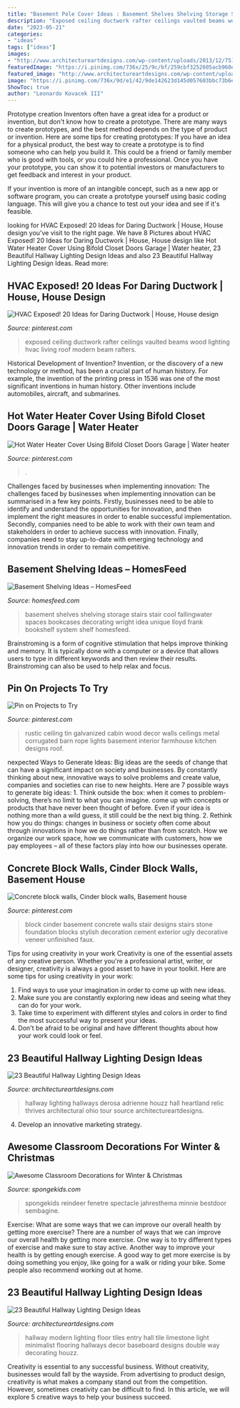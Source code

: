 ```yaml
---
title: "Basement Pole Cover Ideas : Basement Shelves Shelving Storage Stairs Stair Cool Fallingwater Spaces Bookcases Decorating Wright Idea Unique Lloyd Frank Bookshelf System Shelf Homesfeed"
description: "Exposed ceiling ductwork rafter ceilings vaulted beams wood lighting hvac living roof modern beam rafters"
date: "2023-05-21"
categories:
- "ideas"
tags: ["ideas"]
images:
- "http://www.architectureartdesigns.com/wp-content/uploads/2013/12/751.jpg"
featuredImage: "https://i.pinimg.com/736x/25/9c/bf/259cbf3252605acb960ec5e2dd5f1dfb.jpg"
featured_image: "http://www.architectureartdesigns.com/wp-content/uploads/2013/12/751.jpg"
image: "https://i.pinimg.com/736x/9d/e1/42/9de142623d145d057603bbc73b6e9f83--basement-stairs-basement-ideas.jpg"
ShowToc: true
author: "Leonardo Kovacek III"
---
```



Prototype creation
Inventors often have a great idea for a product or invention, but don't know how to create a prototype. There are many ways to create prototypes, and the best method depends on the type of product or invention. Here are some tips for creating prototypes:
If you have an idea for a physical product, the best way to create a prototype is to find someone who can help you build it. This could be a friend or family member who is good with tools, or you could hire a professional. Once you have your prototype, you can show it to potential investors or manufacturers to get feedback and interest in your product.

If your invention is more of an intangible concept, such as a new app or software program, you can create a prototype yourself using basic coding language. This will give you a chance to test out your idea and see if it's feasible.

	

		
looking for HVAC Exposed! 20 Ideas for Daring Ductwork | House, House design you've visit to the right page. We have 8 Pictures about HVAC Exposed! 20 Ideas for Daring Ductwork | House, House design like Hot Water Heater Cover Using Bifold Closet Doors Garage | Water heater, 23 Beautiful Hallway Lighting Design Ideas and also 23 Beautiful Hallway Lighting Design Ideas. Read more:
		
    
## HVAC Exposed! 20 Ideas For Daring Ductwork | House, House Design

<img loading=lazy src="https://i.pinimg.com/originals/c3/c4/76/c3c4769a8c5b9baccae6daf6f7925129.jpg" onerror="this.onerror=null;this.src='https://tse4.mm.bing.net/th?id=OIP.-sjrfA06onbaWItUW--ewAAAAA&amp;pid=15.1';" alt="HVAC Exposed! 20 Ideas for Daring Ductwork | House, House design">

_Source: pinterest.com_

>exposed ceiling ductwork rafter ceilings vaulted beams wood lighting hvac living roof modern beam rafters. 

	

Historical Development of Invention?
Invention, or the discovery of a new technology or method, has been a crucial part of human history. For example, the invention of the printing press in 1536 was one of the most significant inventions in human history. Other inventions include automobiles, aircraft, and submarines.

    
## Hot Water Heater Cover Using Bifold Closet Doors Garage | Water Heater

<img loading=lazy src="https://i.pinimg.com/736x/25/9c/bf/259cbf3252605acb960ec5e2dd5f1dfb.jpg" onerror="this.onerror=null;this.src='https://tse3.mm.bing.net/th?id=OIP.TdnYNT-Q3y55QnwLjCji9AHaJ3&amp;pid=15.1';" alt="Hot Water Heater Cover Using Bifold Closet Doors Garage | Water heater">

_Source: pinterest.com_

>. 

	

Challenges faced by businesses when implementing innovation:
The challenges faced by businesses when implementing innovation can be summarised in a few key points. Firstly, businesses need to be able to identify and understand the opportunities for innovation, and then implement the right measures in order to enable successful implementation. Secondly, companies need to be able to work with their own team and stakeholders in order to achieve success with innovation. Finally, companies need to stay up-to-date with emerging technology and innovation trends in order to remain competitive.

    
## Basement Shelving Ideas – HomesFeed

<img loading=lazy src="https://homesfeed.com/wp-content/uploads/2015/08/Unique-and-cool-shelving-system-idea-for-basement.jpg" onerror="this.onerror=null;this.src='https://tse1.mm.bing.net/th?id=OIP.JtbUR1HxU8m3Yk3AQ0jVKwHaKG&amp;pid=15.1';" alt="Basement Shelving Ideas – HomesFeed">

_Source: homesfeed.com_

>basement shelves shelving storage stairs stair cool fallingwater spaces bookcases decorating wright idea unique lloyd frank bookshelf system shelf homesfeed. 

	

Brainstroming is a form of cognitive stimulation that helps improve thinking and memory. It is typically done with a computer or a device that allows users to type in different keywords and then review their results. Brainstroming can also be used to help relax and focus.

    
## Pin On Projects To Try

<img loading=lazy src="https://i.pinimg.com/736x/ee/71/7d/ee717d438895c39525237de2c3005489--ceilings.jpg" onerror="this.onerror=null;this.src='https://tse2.mm.bing.net/th?id=OIP.EZ-K-RADh6BPABbNytJZ4QHaFi&amp;pid=15.1';" alt="Pin on Projects to Try">

_Source: pinterest.com_

>rustic ceiling tin galvanized cabin wood decor walls ceilings metal corrugated barn rope lights basement interior farmhouse kitchen designs roof. 

	

nexpected Ways to Generate Ideas:
Big ideas are the seeds of change that can have a significant impact on society and businesses. By constantly thinking about new, innovative ways to solve problems and create value, companies and societies can rise to new heights. Here are 7 possible ways to generate big ideas: 1. Think outside the box: when it comes to problem-solving, there’s no limit to what you can imagine. come up with concepts or products that have never been thought of before. Even if your idea is nothing more than a wild guess, it still could be the next big thing. 2. Rethink how you do things: changes in business or society often come about through innovations in how we do things rather than from scratch. How we organize our work space, how we communicate with customers, how we pay employees – all of these factors play into how our businesses operate.

    
## Concrete Block Walls, Cinder Block Walls, Basement House

<img loading=lazy src="https://i.pinimg.com/736x/9d/e1/42/9de142623d145d057603bbc73b6e9f83--basement-stairs-basement-ideas.jpg" onerror="this.onerror=null;this.src='https://tse2.mm.bing.net/th?id=OIP.Olr7zjcj9NZxQ16kafYODwHaJ3&amp;pid=15.1';" alt="Concrete block walls, Cinder block walls, Basement house">

_Source: pinterest.com_

>block cinder basement concrete walls stair designs stairs stone foundation blocks stylish decoration cement exterior ugly decorative veneer unfinished faux. 

	

Tips for using creativity in your work
Creativity is one of the essential assets of any creative person. Whether you're a professional artist, writer, or designer, creativity is always a good asset to have in your toolkit. Here are some tips for using creativity in your work:
1. Find ways to use your imagination in order to come up with new ideas.
2. Make sure you are constantly exploring new ideas and seeing what they can do for your work.
3. Take time to experiment with different styles and colors in order to find the most successful way to present your ideas.
4. Don't be afraid to be original and have different thoughts about how your work could look or feel.

    
## 23 Beautiful Hallway Lighting Design Ideas

<img loading=lazy src="http://www.architectureartdesigns.com/wp-content/uploads/2013/12/550.jpg" onerror="this.onerror=null;this.src='https://tse2.mm.bing.net/th?id=OIP.SmgY2IUqGucbMOidpe-H8wAAAA&amp;pid=15.1';" alt="23 Beautiful Hallway Lighting Design Ideas">

_Source: architectureartdesigns.com_

>hallway lighting hallways derosa adrienne houzz hall heartland relic thrives architectural ohio tour source architectureartdesigns. 

	

4. Develop an innovative marketing strategy.

    
## Awesome Classroom Decorations For Winter &amp; Christmas

<img loading=lazy src="https://spongekids.com/wp-content/uploads/2016/11/christmas-bulletin-board/16-christmas-bulletin-board-ideas.jpg" onerror="this.onerror=null;this.src='https://tse2.mm.bing.net/th?id=OIP.zg1GltAQEeDMpy2IHtnFsQHaJ6&amp;pid=15.1';" alt="Awesome Classroom Decorations for Winter &amp; Christmas">

_Source: spongekids.com_

>spongekids reindeer fenetre spectacle jahresthema minnie bestdoor sembagine. 

	

Exercise: What are some ways that we can improve our overall health by getting more exercise?
There are a number of ways that we can improve our overall health by getting more exercise. One way is to try different types of exercise and make sure to stay active. Another way to improve your health is by getting enough exercise. A good way to get more exercise is by doing something you enjoy, like going for a walk or riding your bike. Some people also recommend working out at home.

    
## 23 Beautiful Hallway Lighting Design Ideas

<img loading=lazy src="http://www.architectureartdesigns.com/wp-content/uploads/2013/12/751.jpg" onerror="this.onerror=null;this.src='https://tse4.mm.bing.net/th?id=OIP.K81hUKDGLp638TNQnZHPZgHaJ4&amp;pid=15.1';" alt="23 Beautiful Hallway Lighting Design Ideas">

_Source: architectureartdesigns.com_

>hallway modern lighting floor tiles entry hall tile limestone light minimalist flooring hallways decor baseboard designs double way decorating houzz. 

	

Creativity is essential to any successful business. Without creativity, businesses would fall by the wayside. From advertising to product design, creativity is what makes a company stand out from the competition. However, sometimes creativity can be difficult to find. In this article, we will explore 5 creative ways to help your business succeed.

